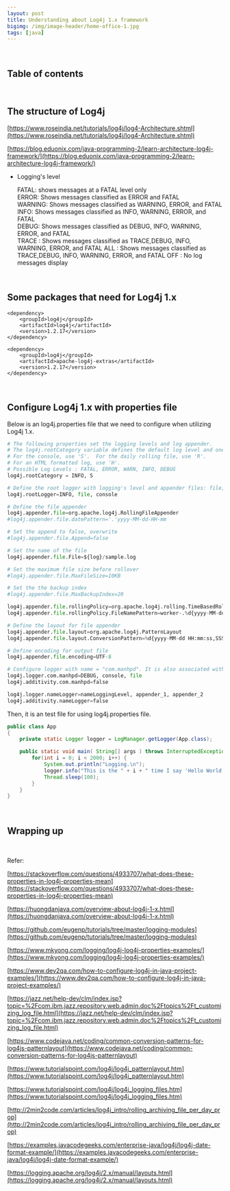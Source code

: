 ```yaml
---
layout: post
title: Understanding about Log4j 1.x framework
bigimg: /img/image-header/home-office-1.jpg
tags: [java]
---
```





<br>

## Table of contents



<br>

## The structure of Log4j

[https://www.roseindia.net/tutorials/log4j/log4-Architecture.shtml](https://www.roseindia.net/tutorials/log4j/log4-Architecture.shtml)

[https://blog.eduonix.com/java-programming-2/learn-architecture-log4j-framework/](https://blog.eduonix.com/java-programming-2/learn-architecture-log4j-framework/)

- Logging's level 

    FATAL: shows messages at a FATAL level only  
    ERROR: Shows messages classified as ERROR and FATAL  
    WARNING: Shows messages classified as WARNING, ERROR, and FATAL  
    INFO: Shows messages classified as INFO, WARNING, ERROR, and FATAL  
    DEBUG: Shows messages classified as DEBUG, INFO, WARNING, ERROR, and FATAL  
    TRACE : Shows messages classified as TRACE,DEBUG, INFO, WARNING, ERROR, and FATAL
    ALL : Shows messages classified as TRACE,DEBUG, INFO, WARNING, ERROR, and FATAL 
    OFF : No log messages display


<br>

## Some packages that need for Log4j 1.x



```
<dependency>
    <groupId>log4j</groupId>
    <artifactId>log4j</artifactId>
    <version>1.2.17</version>
</dependency>

<dependency>
    <groupId>log4j</groupId>
    <artifactId>apache-log4j-extras</artifactId>
    <version>1.2.17</version>
</dependency>

```

<br>

## Configure Log4j 1.x with properties file
Below is an log4j.properties file that we need to configure when utilizing Log4j 1.x.

```python
# The following properties set the logging levels and log appender.
# The log4j.rootCategory variable defines the default log level and one or more appenders.
# For the console, use 'S'.  For the daily rolling file, use 'R'.
# For an HTML formatted log, use 'H'.
# Possible Log Levels : FATAL, ERROR, WARN, INFO, DEBUG
log4j.rootCategory = INFO, S

# Define the root logger with logging's level and appender files: file, console
log4j.rootLogger=INFO, file, console

# Define the file appender
log4j.appender.file=org.apache.log4j.RollingFileAppender
#log4j.appender.file.datePattern='.'yyyy-MM-dd-HH-mm

# Set the append to false, overwrite
#log4j.appender.file.Append=false

# Set the name of the file
log4j.appender.file.File=${log}/sample.log

# Set the maximum file size before rollover
#log4j.appender.file.MaxFileSize=10KB

# Set the the backup index
#log4j.appender.file.MaxBackupIndex=20

log4j.appender.file.rollingPolicy=org.apache.log4j.rolling.TimeBasedRollingPolicy
log4j.appender.file.rollingPolicy.FileNamePattern=worker-.%d{yyyy-MM-dd'T'HH:mm:ss.SSS}.gz

# Define the layout for file appender
log4j.appender.file.layout=org.apache.log4j.PatternLayout
log4j.appender.file.layout.ConversionPattern=%d{yyyy-MM-dd HH:mm:ss,SSS} %-5p - %m%n

# Define encoding for output file
log4j.appender.file.encoding=UTF-8

# Configure logger with name = "com.manhpd". It is also associated with appenders: file, console
log4j.logger.com.manhpd=DEBUG, console, file
log4j.additivity.com.manhpd=false

log4j.logger.nameLogger=nameLoggingLevel, appender_1, appender_2
log4j.additivity.nameLogger=false
```

Then, it is an test file for using log4j.properties file.

```java
public class App 
{
    private static Logger logger = LogManager.getLogger(App.class);

    public static void main( String[] args ) throws InterruptedException {
        for(int i = 0; i < 2000; i++) {
            System.out.println("Logging.\n");
            logger.info("This is the " + i + " time I say 'Hello World'.");
            Thread.sleep(100);
        }
    }
}

```


<br>


## Wrapping up





<br>

Refer:

[https://stackoverflow.com/questions/4933707/what-does-these-properties-in-log4j-properties-mean](https://stackoverflow.com/questions/4933707/what-does-these-properties-in-log4j-properties-mean)

[https://huongdanjava.com/overview-about-log4j-1-x.html](https://huongdanjava.com/overview-about-log4j-1-x.html)

[https://github.com/eugenp/tutorials/tree/master/logging-modules](https://github.com/eugenp/tutorials/tree/master/logging-modules)

[https://www.mkyong.com/logging/log4j-log4j-properties-examples/](https://www.mkyong.com/logging/log4j-log4j-properties-examples/)

[https://www.dev2qa.com/how-to-configure-log4j-in-java-project-examples/](https://www.dev2qa.com/how-to-configure-log4j-in-java-project-examples/)

[https://jazz.net/help-dev/clm/index.jsp?topic=%2Fcom.ibm.jazz.repository.web.admin.doc%2Ftopics%2Ft_customizing_log_file.html](https://jazz.net/help-dev/clm/index.jsp?topic=%2Fcom.ibm.jazz.repository.web.admin.doc%2Ftopics%2Ft_customizing_log_file.html)

[https://www.codejava.net/coding/common-conversion-patterns-for-log4js-patternlayout](https://www.codejava.net/coding/common-conversion-patterns-for-log4js-patternlayout)

[https://www.tutorialspoint.com/log4j/log4j_patternlayout.htm](https://www.tutorialspoint.com/log4j/log4j_patternlayout.htm)

[https://www.tutorialspoint.com/log4j/log4j_logging_files.htm](https://www.tutorialspoint.com/log4j/log4j_logging_files.htm)

[http://2min2code.com/articles/log4j_intro/rolling_archiving_file_per_day_prop](http://2min2code.com/articles/log4j_intro/rolling_archiving_file_per_day_prop)

[https://examples.javacodegeeks.com/enterprise-java/log4j/log4j-date-format-example/](https://examples.javacodegeeks.com/enterprise-java/log4j/log4j-date-format-example/)

[https://logging.apache.org/log4j/2.x/manual/layouts.html](https://logging.apache.org/log4j/2.x/manual/layouts.html)